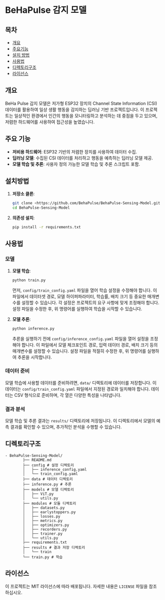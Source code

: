 # BeHaPulse 감지 모델

## 목차
- [개요](#개요)
- [주요기능](#주요기능)
- [설치 방법](#설치방법)
- [사용법](#사용법)
- [디렉토리구조](#디렉토리구조)
- [라이선스](라이선스)

## 개요

BeHa Pulse 감지 모델은 저가형 ESP32 장치의 Channel State Information (CSI) 데이터를 활용하여 일상 생활 행동을 감지하는 딥러닝 기반 프로젝트입니다. 이 프로젝트는 일상적인 환경에서 인간의 행동을 모니터링하고 분석하는 데 중점을 두고 있으며, 저렴한 하드웨어를 사용하여 접근성을 높였습니다.

## 주요 기능

- **저비용 하드웨어**: ESP32 기반의 저렴한 장치를 사용하여 데이터 수집.
- **딥러닝 모델**: 수집된 CSI 데이터를 처리하고 행동을 예측하는 딥러닝 모델 제공.
- **모델 학습 및 추론**: 사용자 정의 가능한 모델 학습 및 추론 스크립트 포함.

## 설치방법

1. **저장소 클론**:
    
    ```bash
    git clone <https://github.com/BehaPulse/BehaPulse-Sensing-Model.git>
    cd BehaPulse-Sensing-Model
    ```
    
2. **의존성 설치**:
    
    ```bash
    pip install -r requirements.txt
    ```

## 사용법
### 모델
1. **모델 학습**:
    
    ```bash
    python train.py
    ```
    
    먼저, `config/train_config.yaml` 파일을 열어 학습 설정을 수정해야 합니다. 이 파일에서 데이터셋 경로, 모델 하이퍼파라미터, 학습률, 배치 크기 등 중요한 매개변수를 설정할 수 있습니다. 각 설정은 프로젝트의 요구 사항에 맞게 조정해야 합니다. 설정 파일을 수정한 후, 위 명령어를 실행하여 학습을 시작할 수 있습니다.
    
2. **모델 추론**:
    
    ```bash
    python inference.py
    ```
    
    추론을 실행하기 전에 `config/inference_config.yaml` 파일을 열어 설정을 조정해야 합니다. 이 파일에서 모델 체크포인트 경로, 입력 데이터 경로, 배치 크기 등의 매개변수를 설정할 수 있습니다. 설정 파일을 적절히 수정한 후, 위 명령어를 실행하여 추론을 시작합니다.

### 데이터 준비

모델 학습에 사용할 데이터를 준비하려면, `data/` 디렉토리에 데이터를 저장합니다. 이 데이터는 `config/train_config.yaml` 파일에서 지정된 경로와 일치해야 합니다. 데이터는 CSV 형식으로 준비하며, 각 열은 다양한 특성을 나타냅니다.

### 결과 분석

모델 학습 및 추론 결과는 `results/` 디렉토리에 저장됩니다. 이 디렉토리에서 모델의 예측 결과를 확인할 수 있으며, 추가적인 분석을 수행할 수 있습니다.

## 디렉토리구조

```
- BehaPulse-Sensing-Model/
        ├── README.md
        ├── config # 설정 디렉토리
        │   ├── inference_config.yaml
        │   └── train_config.yaml
        ├── data # 데이터 디렉토리
        ├── inference.py # 추론
        ├── models # 모델 디렉토리
        │   ├── ViT.py
        │   └── utils.py
        ├── modules # 모듈 디렉토리
        │   ├── datasets.py
        │   ├── earlystoppers.py
        │   ├── losses.py
        │   ├── metrics.py
        │   ├── optimizers.py
        │   ├── recorders.py
        │   ├── trainer.py
        │   └── utils.py
        ├── requirements.txt
        ├── results # 결과 저장 디렉토리
        │   └── train
        └── train.py # 학습
```
## 라이선스

이 프로젝트는 MIT 라이선스에 따라 배포됩니다. 자세한 내용은 `LICENSE` 파일을 참조하십시오.

